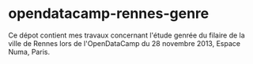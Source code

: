 opendatacamp-rennes-genre
=========================

Ce dépot contient mes travaux concernant l'étude genrée du filaire de la ville de Rennes lors de l'OpenDataCamp du 28 novembre 2013, Espace Numa, Paris.


